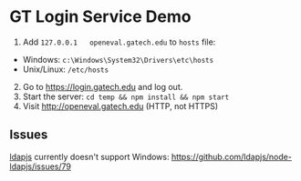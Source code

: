 # GT Login Service Demo
1. Add `127.0.0.1   openeval.gatech.edu` to `hosts` file:
  - Windows: `c:\Windows\System32\Drivers\etc\hosts` 
  - Unix/Linux: `/etc/hosts`
2. Go to https://login.gatech.edu and log out.
3. Start the server: `cd temp && npm install && npm start`
3. Visit http://openeval.gatech.edu (HTTP, not HTTPS)

## Issues
[ldapjs](https://github.com/ldapjs/node-ldapjs) currently doesn't support Windows: https://github.com/ldapjs/node-ldapjs/issues/79
